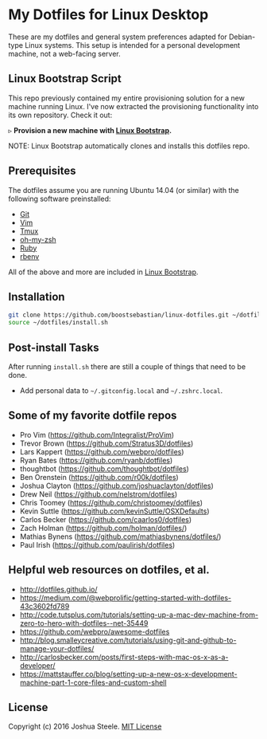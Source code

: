My Dotfiles for Linux Desktop
=============================

These are my dotfiles and general system preferences adapted for Debian-type Linux systems. This setup is intended for a personal development machine, not a web-facing server.

Linux Bootstrap Script
----------------------

This repo previously contained my entire provisioning solution for a new machine running Linux. I've now extracted the provisioning functionality into its own repository. Check it out:

&#9657; **Provision a new machine with [Linux Bootstrap](https://github.com/boostsebastian/linux-bootstrap).**

NOTE: Linux Bootstrap automatically clones and installs this dotfiles repo.


Prerequisites
-------------

The dotfiles assume you are running Ubuntu 14.04 (or similar) with the following software preinstalled:

* [Git](https://git-scm.com/)
* [Vim](http://www.vim.org/)
* [Tmux](http://tmux.github.io/)
* [oh-my-zsh](https://github.com/robbyrussell/oh-my-zsh)
* [Ruby](https://www.ruby-lang.org/en/)
* [rbenv](https://github.com/sstephenson/rbenv)

All of the above and more are included in [Linux Bootstrap](https://github.com/boostsebastian/linux-bootstrap).

Installation
------------

```sh
git clone https://github.com/boostsebastian/linux-dotfiles.git ~/dotfiles
source ~/dotfiles/install.sh
```


Post-install Tasks
------------------

After running `install.sh` there are still a couple of things that need to be done.

* Add personal data to `~/.gitconfig.local` and `~/.zshrc.local`.


Some of my favorite dotfile repos
---------------------------------

* Pro Vim (https://github.com/Integralist/ProVim)
* Trevor Brown (https://github.com/Stratus3D/dotfiles)
* Lars Kappert (https://github.com/webpro/dotfiles)
* Ryan Bates (https://github.com/ryanb/dotfiles)
* thoughtbot (https://github.com/thoughtbot/dotfiles)
* Ben Orenstein (https://github.com/r00k/dotfiles)
* Joshua Clayton (https://github.com/joshuaclayton/dotfiles)
* Drew Neil (https://github.com/nelstrom/dotfiles)
* Chris Toomey (https://github.com/christoomey/dotfiles)
* Kevin Suttle (https://github.com/kevinSuttle/OSXDefaults)
* Carlos Becker (https://github.com/caarlos0/dotfiles)
* Zach Holman (https://github.com/holman/dotfiles/)
* Mathias Bynens (https://github.com/mathiasbynens/dotfiles/)
* Paul Irish (https://github.com/paulirish/dotfiles)


Helpful web resources on dotfiles, et al.
-----------------------------------------

* http://dotfiles.github.io/
* https://medium.com/@webprolific/getting-started-with-dotfiles-43c3602fd789
* http://code.tutsplus.com/tutorials/setting-up-a-mac-dev-machine-from-zero-to-hero-with-dotfiles--net-35449
* https://github.com/webpro/awesome-dotfiles
* http://blog.smalleycreative.com/tutorials/using-git-and-github-to-manage-your-dotfiles/
* http://carlosbecker.com/posts/first-steps-with-mac-os-x-as-a-developer/
* https://mattstauffer.co/blog/setting-up-a-new-os-x-development-machine-part-1-core-files-and-custom-shell

License
-------

Copyright (c) 2016 Joshua Steele. [MIT License](https://github.com/boostsebastian/linux-dotfiles/blob/master/LICENSE)
